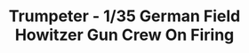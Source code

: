 ---
layout: product
title: "Trumpeter - 1/35 German Field Howitzer Gun Crew On Firing"
price: "1800" 
desc: "N/A"
img_path: "/assets/img/TRU00425.webp"
brand: "N/A"
available: false
special_offer: false
new: false
soon: false
cat: "010000"
subcat: "013400"
subsubcat: "0N/A"
sifra: "TRU00425"
popular: false
spec: false
---